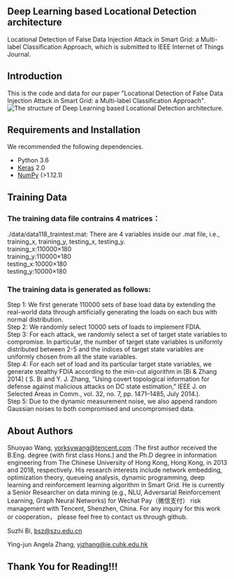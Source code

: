 ## Deep Learning based Locational Detection architecture
Locational Detection of False Data Injection Attack in Smart Grid: a Multi-label Classification Approach, which is submitted to IEEE Internet of Things Journal.
## Introduction
This is the code and data for our paper "Locational Detection of False Data Injection Attack in Smart Grid: a Multi-label Classification Approach".
![The structure of Deep Learning based Locational Detection architecture.](https://user-images.githubusercontent.com/37823466/68104232-46478880-ff15-11e9-9e39-759c1d568ada.png)

## Requirements and Installation
We recommended the following dependencies.

* Python 3.6
* [Keras](http://keras.io//) 2.0
* [NumPy](http://www.numpy.org/) (>1.12.1)

## Training Data
### The training data file contrains 4 matrices：
./data/data118_traintest.mat: There are 4 variables inside our .mat file, i.e., training_x, training_y, testing_x, testing_y.   
        training_x:110000×180  
        training_y:110000×180  
        testing_x:10000×180  
        testing_y:10000×180  

### The training data is generated as follows:  
Step 1: We first generate 110000 sets of base load data by extending the real-world data through artificially generating the loads on each bus with normal distribution.  
Step 2: We randomly select 10000 sets of loads to implement FDIA.  
Step 3: For each attack, we randomly select a set of target state variables to compromise. In particular, the number of target state variables is uniformly distributed between 2-5 and the indices of target state variables are uniformly chosen from all the state variables.  
Step 4: For each set of load and its particular target state variables, we generate stealthy FDIA according to the min-cut algorithm in [Bi & Zhang 2014] ( S. Bi and Y. J. Zhang, “Using covert topological information for defense against malicious attacks on DC state estimation,” IEEE J. on Selected Areas in Comm., vol. 32, no. 7, pp. 1471–1485, July 2014.).  
Step 5: Due to the dynamic measurement noise, we also append random Gaussian noises to both compromised and uncompromised data.  


## About Authors
Shuoyao Wang, yorksywang@tencent.com :The first author received the B.Eng. degree (with first class Hons.) and the Ph.D degree in information engineering from The Chinese University of Hong Kong, Hong Kong, in 2013 and 2018, respectively.  His research interests include network embedding, optimization theory, queueing analysis, dynamic programming, deep learning  and reinforcement learning algorithm in Smart Grid.
He is currently a Senior Researcher  on data mining (e.g., NLU, Adversarial Reinforcement Learning, Graph Neural Networks) for Wechat Pay（微信支付） risk management  with Tencent, Shenzhen, China. For any inquiry for this work or cooperation， please feel free to contact us through github.

Suzhi Bi, bsz@szu.edu.cn

Ying-jun Angela Zhang, yjzhang@ie.cuhk.edu.hk

## Thank You for Reading!!!
